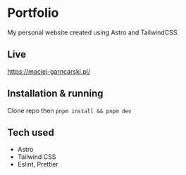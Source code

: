 # Portfolio

My personal website created using Astro and TailwindCSS.

## Live

https://maciej-garncarski.pl/

## Installation & running
Clone repo then
`pnpm install && pnpm dev`

## Tech used

- Astro
- Tailwind CSS
- Eslint, Prettier